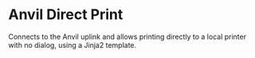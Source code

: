 # Anvil Direct Print
Connects to the Anvil uplink and allows printing directly to a local printer with no dialog, using a Jinja2 template.
